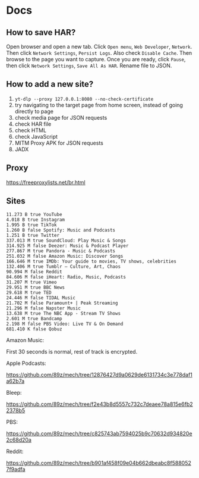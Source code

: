 # Docs

## How to save HAR?

Open browser and open a new tab. Click `Open menu`, `Web Developer`, `Network`.
Then click `Network Settings`, `Persist Logs`. Also check `Disable Cache`. Then
browse to the page you want to capture. Once you are ready, click `Pause`, then
click `Network Settings`, `Save All As HAR`. Rename file to JSON.

## How to add a new site?

1. `yt-dlp --proxy 127.0.0.1:8080 --no-check-certificate`
2. try navigating to the target page from home screen, instead of going directly
   to page
3. check media page for JSON requests
4. check HAR file
5. check HTML
6. check JavaScript
7. MITM Proxy APK for JSON requests
8. JADX

## Proxy

https://freeproxylists.net/br.html

## Sites

~~~
11.273 B true YouTube
4.018 B true Instagram
1.995 B true TikTok
1.260 B false Spotify: Music and Podcasts
1.251 B true Twitter
337.013 M true SoundCloud: Play Music & Songs
314.925 M false Deezer: Music & Podcast Player
277.867 M true Pandora - Music & Podcasts
251.032 M false Amazon Music: Discover Songs
166.646 M true IMDb: Your guide to movies, TV shows, celebrities
132.406 M true Tumblr – Culture, Art, Chaos
90.994 M false Reddit
84.606 M false iHeart: Radio, Music, Podcasts
31.207 M true Vimeo
29.951 M true BBC News
29.618 M true TED
24.446 M false TIDAL Music
21.702 M false Paramount+ | Peak Streaming
21.296 M false Napster Music
13.638 M true The NBC App - Stream TV Shows
2.601 M true Bandcamp
2.198 M false PBS Video: Live TV & On Demand
681.410 K false Qobuz
~~~

Amazon Music:

First 30 seconds is normal, rest of track is encrypted.

Apple Podcasts:

https://github.com/89z/mech/tree/12876427d9a0629de6131734c3e778daf1a62b7a

Bleep:

https://github.com/89z/mech/tree/f2e43b8d5557c732c7deaee78a815e6fb22378b5

PBS:

https://github.com/89z/mech/tree/c825743ab7594025b9c70632d934820e2c68d20a

Reddit:

https://github.com/89z/mech/tree/b901af458f09e04b662dbeabc8f5880527f9adfa
